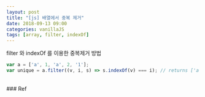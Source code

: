 ```yaml
---
layout: post
title: "[js] 배열에서 중복 제거"
date: 2018-09-13 09:00
categories: vanillaJS
tags: [array, filter, indexOf]
---
```

filter 와 indexOf 를 이용한 중복제거 방법

```javascript
var a = ['a', 1, 'a', 2, '1'];
var unique = a.filter((v, i, s) => s.indexOf(v) === i); // returns ['a', 1, 2, '1']
```

<br>
### Ref
<https://stackoverflow.com/questions/1960473/get-all-unique-values-in-a-javascript-array-remove-duplicates>
